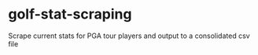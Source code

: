 # golf-stat-scraping
Scrape current stats for PGA tour players and output to a consolidated csv file
